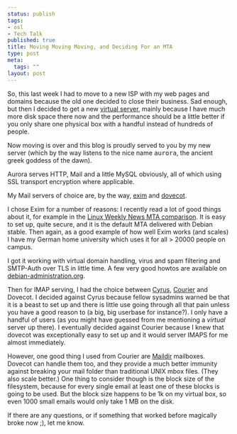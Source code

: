 ```yaml
--- 
status: publish
tags: 
- osl
- Tech Talk
published: true
title: Moving Moving Moving, and Deciding For an MTA
type: post
meta: 
  tags: ""
layout: post
---
```

So, this last week I had to move to a new ISP with my web pages and domains because the old one decided to close their business. Sad enough, but then I decided to get a new <a href="http://en.wikipedia.org/wiki/Virtual_private_server">virtual server</a>, mainly because I have much more disk space there now and the performance should be a little better if you only share one physical box with a handful instead of hundreds of people.

Now moving is over and this blog is proudly served to you by my new server (which by the way listens to the nice name <tt>aurora</tt>, the ancient greek goddess of the dawn).

Aurora serves HTTP, Mail and a little MySQL obviously, all of which using SSL transport encryption where applicable.

My Mail servers of choice are, by the way, <a href="http://exim.org">exim</a> and <a href="http://dovecot.org">dovecot</a>.

I chose Exim for a number of reasons: I recently read a lot of good things about it, for example in the <a href="http://lwn.net/Articles/196902/">Linux Weekly News MTA comparison</a>. It is easy to set up, quite secure, and it is the default MTA delivered with Debian stable. Then again, as a good example of how well Exim works (and scales) I have my German home university which uses it for all > 20000 people on campus.

I got it working with virtual domain handling, virus and spam filtering and SMTP-Auth over TLS in little time. A few very good howtos are available on <a href="http://www.debian-administration.org/tag/exim4">debian-administration.org</a>.

Then for IMAP serving, I had the choice between <a href="http://cyrusimap.web.cmu.edu/">Cyrus</a>, <a href="http://www.courier-mta.org/imap/">Courier</a> and Dovecot. I decided against Cyrus because fellow sysadmins warned be that it is a beast to set up and there is little use going through all that pain unless you have a good reason to (a big, big userbase for instance?). I only have a handful of users (as you might have guessed from me mentioning a <em>virtual</em> server up there). I eventually decided against Courier because I knew that dovecot was exceptionally easy to set up and it would server IMAPS for me almost immediately.

However, one good thing I used from Courier are <a href="http://en.wikipedia.org/wiki/Maildir">Maildir</a> mailboxes. Dovecot can handle them too, and they provide a much better immunity against breaking your mail folder than traditional UNIX mbox files. (They also scale better.) One thing to consider though is the block size of the filesystem, because for every single email at least one of these blocks is going to be used. But the block size happens to be 1k on my virtual box, so even 1000 small emails would only take 1 MB on the disk.

If there are any questions, or if something that worked before magically broke now ;), let me know.
